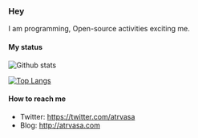 ### Hey

I am programming, Open-source activities exciting me.

#### My status

![Github stats](https://github-readme-stats.vercel.app/api?username=atrvasa)

[![Top Langs](https://github-readme-stats.vercel.app/api/top-langs/?username=atrvasa)](https://github.com/atrvasa)

#### How to reach me

- Twitter: https://twitter.com/atrvasa
- Blog: http://atrvasa.com
